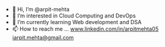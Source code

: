 - 👋 Hi, I’m @arpit-mehta
- 👀 I’m interested in Cloud Computing and DevOps
- 🌱 I’m currently learning Web development and DSA
- 📫 How to reach me ...
www.linkedin.com/in/arpitmehta05
iarpit.mehta@gmail.com


<!---
arpit-mehta/arpit-mehta is a ✨ special ✨ repository because its `README.md` (this file) appears on your GitHub profile.
You can click the Preview link to take a look at your changes.https://github.com/arpit-mehta/arpit-mehta
--->
